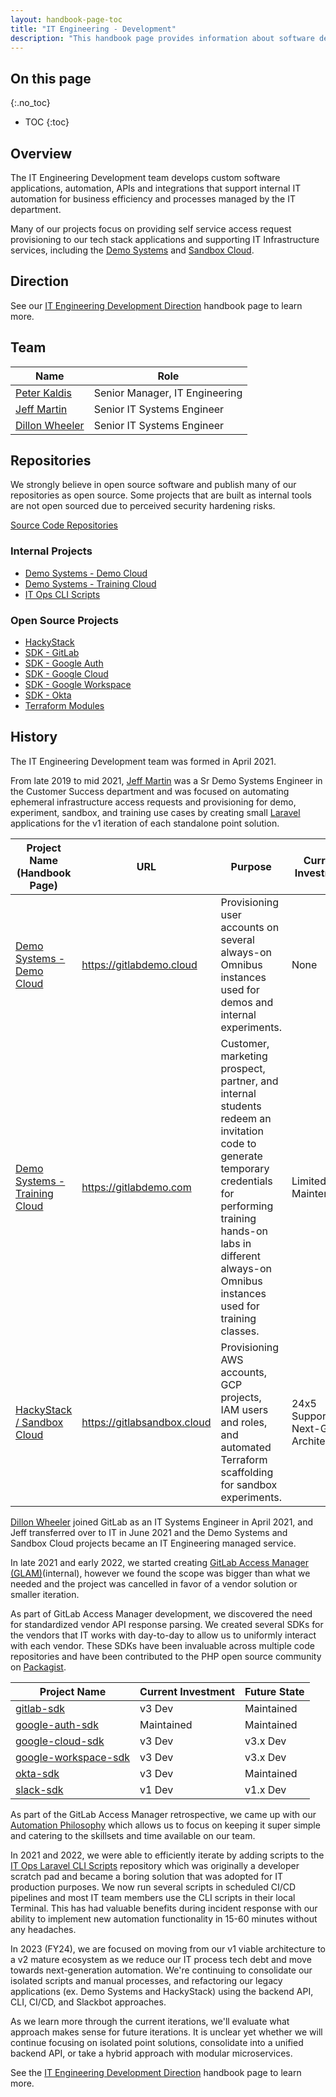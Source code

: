 ```yaml
---
layout: handbook-page-toc
title: "IT Engineering - Development"
description: "This handbook page provides information about software development in the IT Engineering sub-department."
---
```


## On this page
{:.no_toc}

- TOC
{:toc}

## Overview

The IT Engineering Development team develops custom software applications, automation, APIs and integrations that support internal IT automation for business efficiency and processes managed by the IT department. 

Many of our projects focus on providing self service access request provisioning to our tech stack applications and supporting IT Infrastructure services, including the [Demo Systems](/handbook/customer-success/demo-systems) and [Sandbox Cloud](/handbook/infrastructure-standards/realms/sandbox).

## Direction

See our [IT Engineering Development Direction](/handbook/it/engineering/dev/direction) handbook page to learn more.

## Team

| Name                                                                        | Role                              |
|-----------------------------------------------------------------------------|-----------------------------------|
| [Peter Kaldis](https://about.gitlab.com/company/team/#pkaldis)              | Senior Manager, IT Engineering    |
| [Jeff Martin](https://about.gitlab.com/company/team/#jeffersonmartin)       | Senior IT Systems Engineer        |
| [Dillon Wheeler](https://about.gitlab.com/company/team/#dillonwheeler)      | Senior IT Systems Engineer        |

## Repositories

We strongly believe in open source software and publish many of our repositories as open source. Some projects that are built as internal tools are not open sourced due to perceived security hardening risks.

[Source Code Repositories](https://gitlab.com/gitlab-com/business-technology/engineering)

### Internal Projects

- [Demo Systems - Demo Cloud](https://gitlab.com/gitlab-com/business-technology/engineering/tools/gitlabdemo-cloud-app)
- [Demo Systems - Training Cloud](https://gitlab.com/gitlab-com/business-technology/engineering/tools/gitlabdemo-com-app)
- [IT Ops CLI Scripts](https://gitlab.com/gitlab-com/business-technology/engineering/tools/it-ops-laravel-cli-scripts)

### Open Source Projects

- [HackyStack](https://gitlab.com/gitlab-com/business-technology/engineering/tools/hackystack)
- [SDK - GitLab](https://gitlab.com/gitlab-it/gitlab-sdk)
- [SDK - Google Auth](https://gitlab.com/gitlab-it/google-auth-sdk)
- [SDK - Google Cloud](https://gitlab.com/gitlab-it/google-cloud-sdk)
- [SDK - Google Workspace](https://gitlab.com/gitlab-it/google-workspace-sdk)
- [SDK - Okta](https://gitlab.com/gitlab-it/okta-sdk)
- [Terraform Modules](https://gitlab.com/gitlab-com/sandbox-cloud/terraform-modules)

## History

The IT Engineering Development team was formed in April 2021.

From late 2019 to mid 2021, [Jeff Martin](https://gitlab.com/jeffersonmartin) was a Sr Demo Systems Engineer in the Customer Success department and was focused on automating ephemeral infrastructure access requests and provisioning for demo, experiment, sandbox, and training use cases by creating small [Laravel](https://laravel.com/docs) applications for the v1 iteration of each standalone point solution.  

| Project Name (Handbook Page)                                                                                               | URL                         | Purpose                                                                                                                                                                                                                            | Current Investment                  | Future State                                    |
| -------------------------------------------------------------------------------------------------------------------------- | --------------------------- | ---------------------------------------------------------------------------------------------------------------------------------------------------------------------------------------------------------------------------------- | ----------------------------------- | ----------------------------------------------- |
| [Demo Systems - Demo Cloud](https://about.gitlab.com/handbook/customer-success/demo-systems/)                              | https://gitlabdemo.cloud    | Provisioning user accounts on several always-on Omnibus instances used for demos and internal experiments.                                                                                                                         | None                                | Replace with Archie                             |
| [Demo Systems - Training Cloud](https://about.gitlab.com/handbook/customer-success/demo-systems/#invitation-code-creation) | https://gitlabdemo.com      | Customer, marketing prospect, partner, and internal students redeem an invitation code to generate temporary credentials for performing training hands-on labs in different always-on Omnibus instances used for training classes. | Limited Maintenance                 | Rewrite for GitLab.com and Instruqt Integration |
| [HackyStack / Sandbox Cloud](https://about.gitlab.com/handbook/infrastructure-standards/realms/sandbox/)                   | https://gitlabsandbox.cloud | Provisioning AWS accounts, GCP projects, IAM users and roles, and automated Terraform scaffolding for sandbox experiments.                                                                                                         | 24x5 Support, Next-Gen Architecture | Discovery in Progress                           |

[Dillon Wheeler](https://gitlab.com/dillonwheeler) joined GitLab as an IT Systems Engineer in April 2021, and Jeff transferred over to IT in June 2021 and the Demo Systems and Sandbox Cloud projects became an IT Engineering managed service.

In late 2021 and early 2022, we started creating [GitLab Access Manager (GLAM)](https://docs.google.com/presentation/d/1j54otOxYwng33WA2UKbRaGoyE5bw9cAv3Jm02l4XFMM/edit#slide=id.g123a13deda8_0_405)(internal), however we found the scope was bigger than what we needed and the project was cancelled in favor of a vendor solution or smaller iteration.

As part of GitLab Access Manager development, we discovered the need for standardized vendor API response parsing. We created several SDKs for the vendors that IT works with day-to-day to allow us to uniformly interact with each vendor. These SDKs have been invaluable across multiple code repositories and have been contributed to the PHP open source community on [Packagist](https://packagist.org/packages/gitlab-it/).

| Project Name                                                              | Current Investment | Future State |
| ------------------------------------------------------------------------- | ------------------ | ------------ |
| [gitlab-sdk](https://gitlab.com/gitlab-it/gitlab-sdk)                     | v3 Dev             | Maintained   |
| [google-auth-sdk](https://gitlab.com/gitlab-it/google-auth-sdk)           | Maintained         | Maintained   |
| [google-cloud-sdk](https://gitlab.com/gitlab-it/google-cloud-sdk)         | v3 Dev             | v3.x Dev     |
| [google-workspace-sdk](https://gitlab.com/gitlab-it/google-workspace-sdk) | v3 Dev             | v3.x Dev     |
| [okta-sdk](https://gitlab.com/gitlab-it/okta-sdk)                         | v3 Dev             | Maintained   |
| [slack-sdk](https://gitlab.com/gitlab-it/slack-sdk)                       | v1 Dev             | v1.x Dev     | 

As part of the GitLab Access Manager retrospective, we came up with our [Automation Philosophy](#) which allows us to focus on keeping it super simple and catering to the skillsets and time available on our team.

In 2021 and 2022, we were able to efficiently iterate by adding scripts to the [IT Ops Laravel CLI Scripts](https://gitlab.com/gitlab-com/business-technology/engineering/tools/it-ops-laravel-cli-scripts) repository which was originally a developer scratch pad and became a boring solution that was adopted for IT production purposes. We now run several scripts in scheduled CI/CD pipelines and most IT team members use the CLI scripts in their local Terminal. This has had valuable benefits during incident response with our ability to implement new automation functionality in 15-60 minutes without any headaches. 

In 2023 (FY24), we are focused on moving from our v1 viable architecture to a v2 mature ecosystem as we reduce our IT process tech debt and move towards next-generation automation. We're continuing to consolidate our isolated scripts and manual processes, and refactoring our legacy applications (ex. Demo Systems and HackyStack) using the backend API, CLI, CI/CD, and Slackbot approaches. 

As we learn more through the current iterations, we'll evaluate what approach makes sense for future iterations. It is unclear yet whether we will continue focusing on isolated point solutions, consolidate into a unified backend API, or take a hybrid approach with modular microservices.

See the [IT Engineering Development Direction](/handbook/it/engineering/dev/direction) handbook page to learn more.
